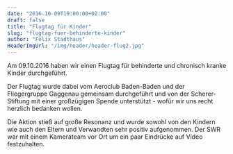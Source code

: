 ```yaml
---
date: "2016-10-09T19:00:00+02:00"
draft: false
title: "Flugtag für Kinder"
slug: "flugtag-fuer-behinderte-kinder"
author: "Felix Stadthaus"
HeaderImgUrl: "/img/header/header-flug2.jpg"
---
```

Am 09.10.2016 haben wir einen Flugtag für behinderte und chronisch kranke Kinder durchgeführt.

Der Flugtag wurde dabei vom Aeroclub Baden-Baden und der Fliegergruppe Gaggenau gemeinsam durchgeführt und von der Scherer-Stiftung mit einer großzügigen Spende unterstützt - wofür wir uns recht herzlich bedanken wollen.<!--more-->

Die Aktion stieß auf große Resonanz und wurde sowohl von den Kindern wie auch den Eltern und Verwandten sehr positiv aufgenommen. Der SWR war mit einem Kamerateam vor Ort um ein paar Eindrücke auf Video festzuhalten.
